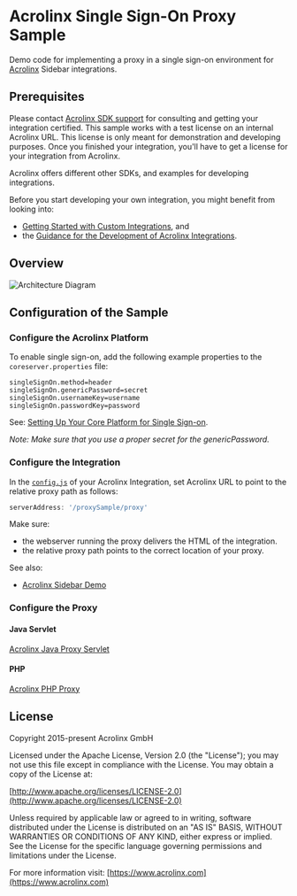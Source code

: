 # Acrolinx Single Sign-On Proxy Sample

Demo code for implementing a proxy in a single sign-on environment for [Acrolinx](https://www.acrolinx.com/) Sidebar integrations.

## Prerequisites

Please contact [Acrolinx SDK support](https://github.com/acrolinx/acrolinx-coding-guidance/blob/master/topics/sdk-support.md)
for consulting and getting your integration certified.
This sample works with a test license on an internal Acrolinx URL.
This license is only meant for demonstration and developing purposes.
Once you finished your integration, you'll have to get a license for your integration from Acrolinx.
  
Acrolinx offers different other SDKs, and examples for developing integrations.

Before you start developing your own integration, you might benefit from looking into:

* [Getting Started with Custom Integrations](https://docs.acrolinx.com/customintegrations), and
* the [Guidance for the Development of Acrolinx Integrations](https://github.com/acrolinx/acrolinx-coding-guidance).

## Overview

![Architecture Diagram](https://writers.acrolinx.com/images/sidebarArchitectureDiagram14.3.1.png)

## Configuration of the Sample

### Configure the Acrolinx Platform

To enable single sign-on, add the following example properties to the `coreserver.properties` file:

```properties
singleSignOn.method=header
singleSignOn.genericPassword=secret
singleSignOn.usernameKey=username
singleSignOn.passwordKey=password
```

See: [Setting Up Your Core Platform for Single Sign-on](https://docs.acrolinx.com/coreplatform/latest/en/advanced/sidebar-configurations/set-up-acrolinx-for-single-sign-on).

*Note: Make sure that you use a proper secret for the genericPassword.*

### Configure the Integration

In the [`config.js`](https://github.com/acrolinx/acrolinx-sidebar-demo/blob/master/samples/config.js) of your Acrolinx Integration,
set Acrolinx URL to point to the relative proxy path as follows:

```javascript
serverAddress: '/proxySample/proxy'
```

Make sure:

* the webserver running the proxy delivers the HTML of the integration.
* the relative proxy path points to the correct location of your proxy.

See also:

* [Acrolinx Sidebar Demo](https://github.com/acrolinx/acrolinx-sidebar-demo)

### Configure the Proxy

#### Java Servlet

[Acrolinx Java Proxy Servlet](java/servlet/README.md)

#### PHP

[Acrolinx PHP Proxy](php/README.md)

## License

Copyright 2015-present Acrolinx GmbH

Licensed under the Apache License, Version 2.0 (the "License");
you may not use this file except in compliance with the License.
You may obtain a copy of the License at:

[http://www.apache.org/licenses/LICENSE-2.0](http://www.apache.org/licenses/LICENSE-2.0)

Unless required by applicable law or agreed to in writing, software
distributed under the License is distributed on an "AS IS" BASIS,
WITHOUT WARRANTIES OR CONDITIONS OF ANY KIND, either express or implied.
See the License for the specific language governing permissions and
limitations under the License.

For more information visit: [https://www.acrolinx.com](https://www.acrolinx.com)
